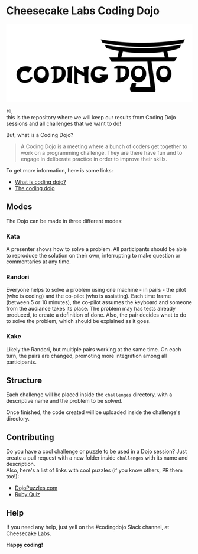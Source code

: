 # Cheesecake Labs Coding Dojo

![CodingDojo](/codingdojo.png)

Hi,   
this is the repository where we will keep our results from Coding Dojo sessions and all challenges that we want to do!

But, what is a Coding Dojo?

> A Coding Dojo is a meeting where a bunch of coders get together to work on a programming challenge. They are there have fun and to engage in deliberate practice in order to improve their skills.

To get more information, here is some links:

- [What is coding dojo?](http://codingdojo.org/)
- [The coding dojo](http://code.joejag.com/2009/the-coding-dojo.html)

## Modes
The Dojo can be made in three different modes:

### Kata
A presenter shows how to solve a problem. All participants should be able to reproduce the solution on their own, interrupting to make question or commentaries at any time.

### Randori
Everyone helps to solve a problem using one machine - in pairs - the pilot (who is coding) and the co-pilot (who is assisting). Each time frame (between 5 or 10 minutes), the co-pilot assumes the keyboard and someone from the audiance takes its place. The problem may has tests already produced, to create a definition of done. Also, the pair decides what to do to solve the problem, which should be explained as it goes.

### Kake
Likely the Randori, but multiple pairs working at the same time. On each turn, the pairs are changed, promoting more integration among all participants.

## Structure
Each challenge will be placed inside the `challenges` directory, with a descriptive name and the problem to be solved.

Once finished, the code created will be uploaded inside the challenge's directory.

## Contributing
Do you have a cool challenge or puzzle to be used in a Dojo session? Just create a pull request with a new folder inside `challenges` with its name and description.  
Also, here's a list of links with cool puzzles (if you know others, PR them too!):

- [DojoPuzzles.com](http://dojopuzzles.com/)
- [Ruby Quiz](http://rubyquiz.com/)

## Help
If you need any help, just yell on the #codingdojo Slack channel, at Cheesecake Labs.

**Happy coding!**
